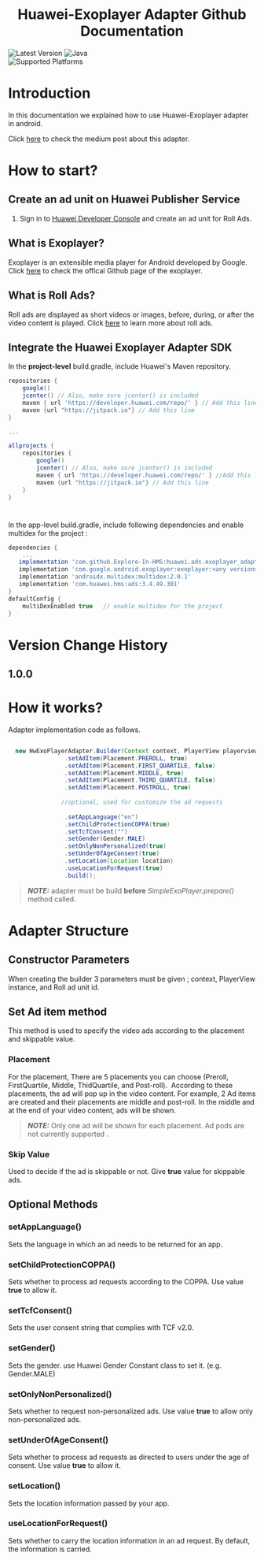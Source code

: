  <h1 align="center">Huawei-Exoplayer Adapter Github Documentation</h3>

 ![Latest Version](https://img.shields.io/badge/latestVersion-1.0.0-yellow) ![Java](https://img.shields.io/badge/language-java-blue)
<br>
![Supported Platforms](https://img.shields.io/badge/Supported_Platforms:-Native_Android_-orange)

# Introduction

In this documentation we explained how to use Huawei-Exoplayer adapter in android.

Click [here](https://medium.com/huawei-developers/how-to-use-huawei-roll-ads-with-exoplayer-34ecbe8a5b86) to check the medium post about this adapter.

# How to start?
  
## Create an ad unit on Huawei Publisher Service

1. Sign in to [Huawei Developer Console](https://developer.huawei.com/consumer/en/console) and create an ad unit for Roll Ads.

## What is Exoplayer?

Exoplayer is an extensible media player for Android developed by Google.
Click [here](https://github.com/google/ExoPlayer) to check the offical Github page of the exoplayer.

## What is Roll Ads?

Roll ads are displayed as short videos or images, before, during, or after the video content is played.
Click [here](https://developer.huawei.com/consumer/en/doc/development/HMSCore-Guides/publisher-service-instream-0000001058253743) to learn more about roll ads.



## Integrate the Huawei Exoplayer Adapter SDK

In the **project-level** build.gradle, include Huawei's Maven repository.

```groovy
repositories {
    google()
    jcenter() // Also, make sure jcenter() is included
    maven { url 'https://developer.huawei.com/repo/' } // Add this line
    maven {url "https://jitpack.io"} // Add this line
}

...

allprojects {
    repositories {
        google()
        jcenter() // Also, make sure jcenter() is included
        maven { url 'https://developer.huawei.com/repo/' } //Add this line
        maven {url "https://jitpack.io"} // Add this line
    }
}
```
<h1 id="app-level"></h1>

In the app-level build.gradle, include following dependencies and enable multidex for the project :

```groovy
dependencies {
    ...
   implementation 'com.github.Explore-In-HMS:huawei.ads.exoplayer_adapter:v1.0.0'
   implementation 'com.google.android.exoplayer:exoplayer:<any version>'
   implementation 'androidx.multidex:multidex:2.0.1'
   implementation 'com.huawei.hms:ads:3.4.49.301' 
}
defaultConfig {
    multiDexEnabled true   // enable multidex for the project
}
```

# Version Change History

## 1.0.0


# How it works?

Adapter implementation code as follows. 


```java

  new HwExoPlayerAdapter.Builder(Context context, PlayerView playerview, "Huawei Roll ad unit id")
                .setAdItem(Placement.PREROLL, true)
                .setAdItem(Placement.FIRST_QUARTILE, false)
                .setAdItem(Placement.MIDDLE, true)
                .setAdItem(Placement.THIRD_QUARTILE, false)
                .setAdItem(Placement.POSTROLL, true)
          
               //optional, used for customize the ad requests
          
                .setAppLanguage("en")              
                .setChildProtectionCOPPA(true)   
                .setTcfConsent("")                
                .setGender(Gender.MALE)        
                .setOnlyNonPersonalized(true)    
                .setUnderOfAgeConsent(true)      
                .setLocation(Location location)  
                .useLocationForRequest(true) 
                .build();

```




> **_NOTE:_** adapter must be build  <b>before</b> <i>SimpleExoPlayer.prepare()</i> method called.
<h1></h1>

# Adapter Structure

## Constructor Parameters

 When creating the builder 3 parameters must be given ; context, PlayerView instance, and  Roll ad unit id.
 
## Set Ad item method

This method is used to specify the video ads according to the placement and skippable value.

### Placement

For the placement, There are 5 placements you can choose (Preroll, FirstQuartile, Middle, ThidQuartile, and Post-roll). 
According to these placements, the ad will pop up in the video content.
For example, 2 Ad items are created and their placements are middle and post-roll.
In the middle and at the end of your video content, ads will be shown.

> **_NOTE:_** Only one ad will be shown for each placement. Ad pods are not currently supported .

### Skip Value 

Used to decide if the ad is skippable or not. Give <b>true</b> value for skippable ads.

## Optional Methods

### setAppLanguage()

Sets the language in which an ad needs to be returned for an app.

### setChildProtectionCOPPA()

Sets whether to process ad requests according to the COPPA.  Use value <b>true</b> to allow it.

### setTcfConsent()

Sets the user consent string that complies with TCF v2.0.

### setGender()

Sets the gender. use Huawei Gender Constant class  to set it.  (e.g. Gender.MALE)

### setOnlyNonPersonalized()

Sets whether to request non-personalized ads. Use value <b>true</b> to allow only non-personalized ads.

### setUnderOfAgeConsent()

Sets whether to process ad requests as directed to users under the age of consent. Use value <b>true</b> to allow it.

### setLocation()

Sets the location information passed by your app.

### useLocationForRequest()

Sets whether to carry the location information in an ad request. By default, the information is carried.

